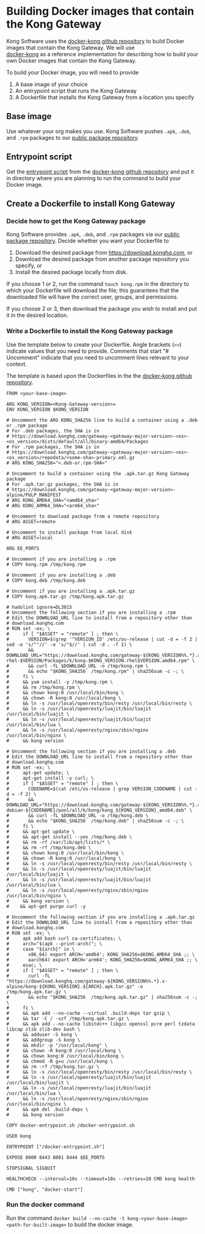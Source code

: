 # Building Docker images that contain the Kong Gateway

Kong Software uses the [docker-kong github
repository](https://github.com/Kong/docker-kong/) to build Docker images that
contain the Kong Gateway. We will use  
[docker-kong](https://github.com/Kong/docker-kong/) as a reference
implementation for describing how to build your own Docker images that contain the Kong
Gateway.

To build your Docker image, you will need to provide 

1. A base image of your choice
1. An entrypoint script that runs the Kong Gateway
1. A Dockerfile that installs the Kong Gateway from a location you specify


## Base image
Use whatever your org makes you use. Kong Software pushes `.apk`, `.deb`, and
`.rpm` packages to our [public package repository](https://download.konghq.com/).

## Entrypoint script

Get the [entrypoint
script](https://raw.githubusercontent.com/Kong/docker-kong/master/docker-entrypoint.sh)
from the [docker-kong github repository](https://github.com/Kong/docker-kong/) and put it in
directory where you are planning to run the command to build your Docker image.

## Create a Dockerfile to install Kong Gateway

### Decide how to get the Kong Gateway package
Kong Software provides `.apk`, `.deb`, and `.rpm` packages via our [public package
repository](https://download.konghq.com/). Decide whether you want your
Dockerfile to

1. Download the desired package from https://download.konghq.com, or
2. Download the desired package from another package repository you specify, or
3. Install the desired package locally from disk.

If you choose 1 or 2, run the command `touch kong.rpm` in the directory to which
your Dockerfile will download the file; this guarantees that the downloaded file
will have the correct user, groups, and permissions. 

If you choose 2 or 3, then download the package you wish to install and put it
in the desired location.

### Write a Dockerfile to install the Kong Gateway package
Use the template below to create your Dockerfile. Angle brackets (`<>`) indicate
values that you need to provide. Comments that start "# Uncomment" indicate that
you need to uncomment lines relevant to your context.

The template is based upon the Dockerfiles in the the [docker-kong github
repository](https://github.com/Kong/docker-kong/).

```
FROM <your-base-image> 

ARG KONG_VERSION=<Kong-Gateway-version>=
ENV KONG_VERSION $KONG_VERSION

# Uncomment the ARG KONG_SHA256 line to build a container using a .deb or .rpm package 
# For .deb packages, the SHA is in
# https://download.konghq.com/gateway-<gateway-major-version>-<os>-<os_version>/dists/default/all/binary-amd64/Packages 
# For .rpm packages, the SHA is in 
# https://download.konghq.com/gateway-<gateway-major-version>-<os>-<os_version>/repodata/<some-sha>-primary.xml.gz 
# ARG KONG_SHA256="<.deb-or.rpm-SHA>"

# Uncomment to build a container using the .apk.tar.gz Kong Gateway package 
# For .apk.tar.gz packages, the SHA is in
# https://download.konghq.com/gateway-<gateway-major-version>-alpine/PULP_MANIFEST 
# ARG KONG_AMD64_SHA="<amd64_sha>"
# ARG KONG_ARM64_SHA="<arm64_sha>"

# Uncomment to download package from a remote repository 
# ARG ASSET=remote

# Uncomment to install package from local disk
# ARG ASSET=local

ARG EE_PORTS

# Uncomment if you are installing a .rpm 
# COPY kong.rpm /tmp/kong.rpm

# Uncomment if you are installing a .deb
# COPY kong.deb /tmp/kong.deb

# Uncomment if you are installing a .apk.tar.gz
# COPY kong.apk.tar.gz /tmp/kong.apk.tar.gz

# hadolint ignore=DL3015
# Uncomment the following section if you are installing a .rpm
# Edit the DOWNLOAD_URL line to install from a repository other than
# download.konghq.com
# RUN set -ex; \
#     if [ "$ASSET" = "remote" ] ; then \
#       VERSION=$(grep '^VERSION_ID' /etc/os-release | cut -d = -f 2 | sed -e 's/^"//' -e 's/"$//' | cut -d . -f 1) \
#       && DOWNLOAD_URL="https://download.konghq.com/gateway-${KONG_VERSION%%.*}.x-rhel-$VERSION/Packages/k/kong-$KONG_VERSION.rhel$VERSION.amd64.rpm" \
#       && curl -fL $DOWNLOAD_URL -o /tmp/kong.rpm \
#       && echo "$KONG_SHA256  /tmp/kong.rpm" | sha256sum -c -; \
#     fi \
#     && yum install -y /tmp/kong.rpm \
#     && rm /tmp/kong.rpm \
#     && chown kong:0 /usr/local/bin/kong \
#     && chown -R kong:0 /usr/local/kong \
#     && ln -s /usr/local/openresty/bin/resty /usr/local/bin/resty \
#     && ln -s /usr/local/openresty/luajit/bin/luajit /usr/local/bin/luajit \
#     && ln -s /usr/local/openresty/luajit/bin/luajit /usr/local/bin/lua \
#     && ln -s /usr/local/openresty/nginx/sbin/nginx /usr/local/bin/nginx \
#     && kong version

# Uncomment the following section if you are installing a .deb
# Edit the DOWNLOAD_URL line to install from a repository other than 
# download.konghq.com
# RUN set -ex; \
#     apt-get update; \
#     apt-get install -y curl; \
#     if [ "$ASSET" = "remote" ] ; then \
#       CODENAME=$(cat /etc/os-release | grep VERSION_CODENAME | cut -d = -f 2) \
#       && DOWNLOAD_URL="https://download.konghq.com/gateway-${KONG_VERSION%%.*}.x-debian-${CODENAME}/pool/all/k/kong/kong_${KONG_VERSION}_amd64.deb" \
#       && curl -fL $DOWNLOAD_URL -o /tmp/kong.deb \
#       && echo "$KONG_SHA256  /tmp/kong.deb" | sha256sum -c -; \
#     fi \
#     && apt-get update \
#     && apt-get install --yes /tmp/kong.deb \
#     && rm -rf /var/lib/apt/lists/* \
#     && rm -rf /tmp/kong.deb \
#     && chown kong:0 /usr/local/bin/kong \
#     && chown -R kong:0 /usr/local/kong \
#     && ln -s /usr/local/openresty/bin/resty /usr/local/bin/resty \
#     && ln -s /usr/local/openresty/luajit/bin/luajit /usr/local/bin/luajit \
#     && ln -s /usr/local/openresty/luajit/bin/luajit /usr/local/bin/lua \
#     && ln -s /usr/local/openresty/nginx/sbin/nginx /usr/local/bin/nginx \
#     && kong version \
#    && apt-get purge curl -y

# Uncomment the following section if you are installing a .apk.tar.gz
# Edit the DOWNLOAD_URL line to install from a repository other than 
# download.konghq.com
# RUN set -ex; \
#     apk add bash curl ca-certificates; \
#     arch="$(apk --print-arch)"; \
#     case "${arch}" in \
#       x86_64) export ARCH='amd64'; KONG_SHA256=$KONG_AMD64_SHA ;; \
#       aarch64) export ARCH='arm64'; KONG_SHA256=$KONG_ARM64_SHA ;; \
#     esac; \
#     if [ "$ASSET" = "remote" ] ; then \
#       curl -fL "https://download.konghq.com/gateway-${KONG_VERSION%%.*}.x-alpine/kong-${KONG_VERSION}.${ARCH}.apk.tar.gz" -o /tmp/kong.apk.tar.gz \
#       && echo "$KONG_SHA256  /tmp/kong.apk.tar.gz" | sha256sum -c -; \
#     fi \
#     && apk add --no-cache --virtual .build-deps tar gzip \
#     && tar -C / -xzf /tmp/kong.apk.tar.gz \
#     && apk add --no-cache libstdc++ libgcc openssl pcre perl tzdata libcap zlib zlib-dev bash \
#     && adduser -S kong \
#     && addgroup -S kong \
#     && mkdir -p "/usr/local/kong" \
#     && chown -R kong:0 /usr/local/kong \
#     && chown kong:0 /usr/local/bin/kong \
#     && chmod -R g=u /usr/local/kong \
#     && rm -rf /tmp/kong.tar.gz \
#     && ln -s /usr/local/openresty/bin/resty /usr/local/bin/resty \
#     && ln -s /usr/local/openresty/luajit/bin/luajit /usr/local/bin/luajit \
#     && ln -s /usr/local/openresty/luajit/bin/luajit /usr/local/bin/lua \
#     && ln -s /usr/local/openresty/nginx/sbin/nginx /usr/local/bin/nginx \
#     && apk del .build-deps \
#     && kong version

COPY docker-entrypoint.sh /docker-entrypoint.sh

USER kong

ENTRYPOINT ["/docker-entrypoint.sh"]

EXPOSE 8000 8443 8001 8444 $EE_PORTS

STOPSIGNAL SIGQUIT

HEALTHCHECK --interval=10s --timeout=10s --retries=10 CMD kong health

CMD ["kong", "docker-start"]
```

### Run the docker command

Run the command `docker build --no-cache -t kong-<your-base-image>
<path-for-built-image>` to build the docker image.
